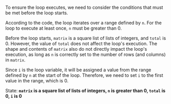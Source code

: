 To ensure the loop executes, we need to consider the conditions that must be met before the loop starts. 

According to the code, the loop iterates over a range defined by `n`. For the loop to execute at least once, `n` must be greater than 0.

Before the loop starts, `matrix` is a square list of lists of integers, and `total` is 0. However, the value of `total` does not affect the loop's execution. The shape and contents of `matrix` also do not directly impact the loop's execution, as long as `n` is correctly set to the number of rows (and columns) in `matrix`.

Since `i` is the loop variable, it will be assigned a value from the range defined by `n` at the start of the loop. Therefore, we need to set `i` to the first value in the range, which is 0.

State: **`matrix` is a square list of lists of integers, `n` is greater than 0, `total` is 0, `i` is 0**
